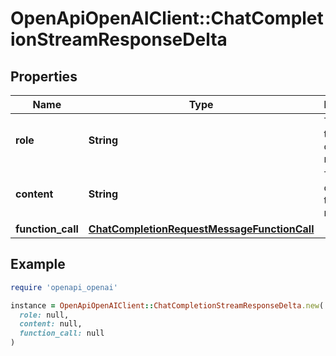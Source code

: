 # OpenApiOpenAIClient::ChatCompletionStreamResponseDelta

## Properties

| Name | Type | Description | Notes |
| ---- | ---- | ----------- | ----- |
| **role** | **String** | The role of the author of this message. | [optional] |
| **content** | **String** | The contents of the chunk message. | [optional] |
| **function_call** | [**ChatCompletionRequestMessageFunctionCall**](ChatCompletionRequestMessageFunctionCall.md) |  | [optional] |

## Example

```ruby
require 'openapi_openai'

instance = OpenApiOpenAIClient::ChatCompletionStreamResponseDelta.new(
  role: null,
  content: null,
  function_call: null
)
```

